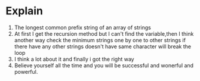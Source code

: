# Explain

1. The longest common prefix string of an array of strings
2. At first I get the recursion method but I can't find the variable,then I think another way check the minimum strings
   one by one to other strings if there have any other strings doesn't have same character will break the loop
3. I think a lot about it and finally i got the right way
4. Believe yourself all the time and you will be successful and wonerful and powerful.